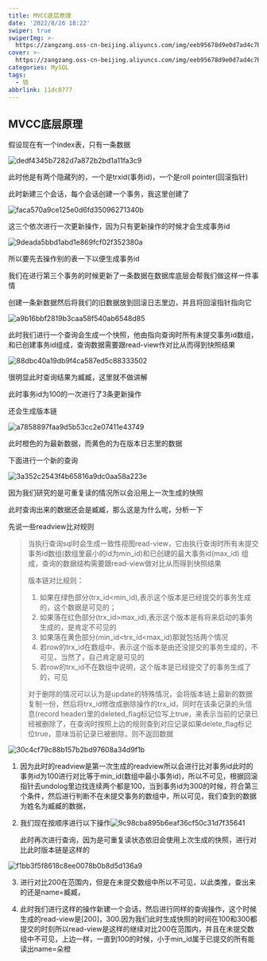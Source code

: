 ```yaml
---
title: MVCC底层原理
date: '2022/8/26 18:22'
swiper: true
swiperImg: >-
  https://zangzang.oss-cn-beijing.aliyuncs.com/img/eeb95678d9e0d7ad4c7bd6aa6e503216.jpg
cover: >-
  https://zangzang.oss-cn-beijing.aliyuncs.com/img/eeb95678d9e0d7ad4c7bd6aa6e503216.jpg
categories: MySQL
tags:
  - 锁
abbrlink: 11dc0777
---
```


## MVCC底层原理

假设现在有一个index表，只有一条数据

![dedf4345b7282d7a872b2bd1a11fa3c9](https://zangzang.oss-cn-beijing.aliyuncs.com/img/dedf4345b7282d7a872b2bd1a11fa3c9.png)

此时他是有两个隐藏列的，一个是trxid(事务id)，一个是roll pointer(回滚指针)

此时新建三个会话，每个会话创建一个事务，我这里创建了

![faca570a9ce125e0d6fd35096271340b](https://zangzang.oss-cn-beijing.aliyuncs.com/img/faca570a9ce125e0d6fd35096271340b.png)

这三个依次进行一次更新操作，因为只有更新操作的时候才会生成事务id

![9deada5bbd1abd1e869fcf02f352380a](https://zangzang.oss-cn-beijing.aliyuncs.com/img/9deada5bbd1abd1e869fcf02f352380a.png)

所以要先去操作别的表一下以便生成事务id

我们在进行第三个事务的时候更新了一条数据在数据库底层会帮我们做这样一件事情

创建一条新数据然后将我们的旧数据放到回滚日志里边，并且将回滚指针指向它

![a9b16bbf2819b3caa58f540ab6548d85](https://zangzang.oss-cn-beijing.aliyuncs.com/img/a9b16bbf2819b3caa58f540ab6548d85.png)

此时我们进行一个查询会生成一个快照，他由指向查询时所有未提交事务id数组，和已创建事务id组成，查询数据需要跟read-view作对比从而得到快照结果

![88dbc40a19db9f4ca587ed5c88333502](https://zangzang.oss-cn-beijing.aliyuncs.com/img/88dbc40a19db9f4ca587ed5c88333502.png)

很明显此时查询结果为臧臧，这里就不做讲解

此时事务id为100的一次进行了3条更新操作

还会生成版本链

![a7858897faa9d5b53cc2e07411e43749](https://zangzang.oss-cn-beijing.aliyuncs.com/img/a7858897faa9d5b53cc2e07411e43749.png)

此时橙色的为最新数据，而黄色的为在版本日志里的数据

下面进行一个新的查询

![3a352c2543f4b65816a9dc0aa58a223e](https://zangzang.oss-cn-beijing.aliyuncs.com/img/3a352c2543f4b65816a9dc0aa58a223e.png)

因为我们研究的是可重复读的情况所以会沿用上一次生成的快照

此时查询出来的数据还会是臧臧，那么这是为什么呢，分析一下

先说一些readview比对规则

>当执行查询sql时会生成一致性视图read-view，它由执行查询时所有未提交事务id数组(数组里最小的id为min_id)和已创建的最大事务id(max_id) 组成，查询的数据结构需要跟read-view做对比从而得到快照结果
>
>版本链对比规则：
>
>1. 如果在绿色部分(trx_id<min_id),表示这个版本是已经提交的事务生成的，这个数据是可见的；
>2. 如果落在红色部分(trx_id>max_id),表示这个版本是有将来启动的事务生成的，是肯定不可见的
>3. 如果落在黄色部分(min_id<trx_id<max_id)那就包括两个情况
> 4. 若row的trx_id在数组中，表示这个版本是由还没提交的事务生成的，不可见，当然了，自己肯定是可见的
> 5. 若row的trx_id不在数组中说明，这个版本是已经提交了的事务生成了的，可见
>
>对于删除的情况可以认为是update的特殊情况，会将版本链上最新的数据复制一份，然后将trx_id修改成删除操作的trx_id，同时在该条记录的头信息(record header)里的deleted_flag标记位写上true，来表示当前的记录已经被删除了，在查询时按照上边的规则查到对应记录如果delete_flag标记位true，意味当前记录已被删除，则不返回数据

![30c4cf79c88b157b2bd97608a34d9f1b](https://zangzang.oss-cn-beijing.aliyuncs.com/img/30c4cf79c88b157b2bd97608a34d9f1b.png)

1. 因为此时的readview是第一次生成的readview所以会进行比对事务id此时的事务id为100进行对比等于min_id(数组中最小事务id)，所以不可见，根据回滚指针去undolog里边找连续两个都是100，当到事务id为300的时候，符合第三个条件，然后进行判断不在未提交事务的数组中，所以可见，我们查到的数据为姓名为臧臧的数据，

2. 我们现在按顺序进行以下操作![9c98cba895b6eaf36cf50c31d7f35641](https://zangzang.oss-cn-beijing.aliyuncs.com/img/9c98cba895b6eaf36cf50c31d7f35641.png)

   此时再次进行查询，因为是可重复读状态依旧会使用上次生成的快照，进行对比此时版本链是这样的

![f1bb3f5f8618c8ee0078b0b8d5d136a9](https://zangzang.oss-cn-beijing.aliyuncs.com/img/f1bb3f5f8618c8ee0078b0b8d5d136a9.png)

3. 进行对比200在范围内，但是在未提交数组中所以不可见，以此类推，查出来的还是name=臧臧，

4. 此时我们进行这样的操作新建一个会话，然后进行同样的查询操作，这个时候生成的read-view是[200]，300.因为我们此时生成快照的时间在100和300都提交的时刻所以read-view是这样的继续对比200在范围内，并且在未提交数组中不可见，上边一样，一直到100的时候，小于min_id属于已提交的所有能读出name=朵橙